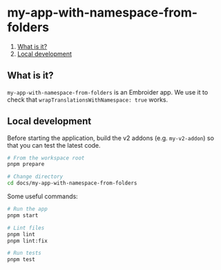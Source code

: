 # my-app-with-namespace-from-folders

1. [What is it?](#what-is-it)
1. [Local development](#local-development)


## What is it?

`my-app-with-namespace-from-folders` is an Embroider app. We use it to check that `wrapTranslationsWithNamespace: true` works.


## Local development

Before starting the application, build the v2 addons (e.g. `my-v2-addon`) so that you can test the latest code.

```sh
# From the workspace root
pnpm prepare

# Change directory
cd docs/my-app-with-namespace-from-folders
```

Some useful commands:

```sh
# Run the app
pnpm start

# Lint files
pnpm lint
pnpm lint:fix

# Run tests
pnpm test
```
